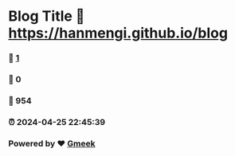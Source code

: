 # Blog Title :link: https://hanmengi.github.io/blog 
### :page_facing_up: [1](https://hanmengi.github.io/blog/tag.html) 
### :speech_balloon: 0 
### :hibiscus: 954 
### :alarm_clock: 2024-04-25 22:45:39 
### Powered by :heart: [Gmeek](https://github.com/Meekdai/Gmeek)
